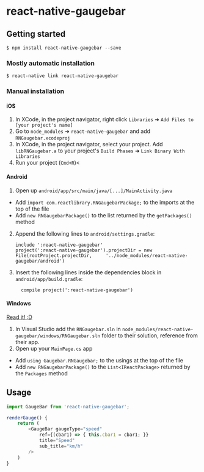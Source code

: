 
# react-native-gaugebar

## Getting started

`$ npm install react-native-gaugebar --save`

### Mostly automatic installation

`$ react-native link react-native-gaugebar`

### Manual installation


#### iOS

1. In XCode, in the project navigator, right click `Libraries` ➜ `Add Files to [your project's name]`
2. Go to `node_modules` ➜ `react-native-gaugebar` and add `RNGaugebar.xcodeproj`
3. In XCode, in the project navigator, select your project. Add `libRNGaugebar.a` to your project's `Build Phases` ➜ `Link Binary With Libraries`
4. Run your project (`Cmd+R`)<

#### Android

1. Open up `android/app/src/main/java/[...]/MainActivity.java`
  - Add `import com.reactlibrary.RNGaugebarPackage;` to the imports at the top of the file
  - Add `new RNGaugebarPackage()` to the list returned by the `getPackages()` method
2. Append the following lines to `android/settings.gradle`:
  	```
  	include ':react-native-gaugebar'
  	project(':react-native-gaugebar').projectDir = new File(rootProject.projectDir, 	'../node_modules/react-native-gaugebar/android')
  	```
3. Insert the following lines inside the dependencies block in `android/app/build.gradle`:
  	```
      compile project(':react-native-gaugebar')
  	```

#### Windows
[Read it! :D](https://github.com/ReactWindows/react-native)

1. In Visual Studio add the `RNGaugebar.sln` in `node_modules/react-native-gaugebar/windows/RNGaugebar.sln` folder to their solution, reference from their app.
2. Open up your `MainPage.cs` app
  - Add `using Gaugebar.RNGaugebar;` to the usings at the top of the file
  - Add `new RNGaugebarPackage()` to the `List<IReactPackage>` returned by the `Packages` method


## Usage
```javascript
import GaugeBar from 'react-native-gaugebar';

renderGauge() {
	return (
		<GaugeBar gaugeType="speed"
			ref={(cbar1) => { this.cbar1 = cbar1; }}
			title="Speed"
			sub_title="km/h"
		/>
	)
}

```
  